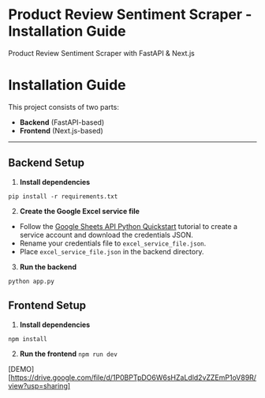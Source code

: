 # Product Review Sentiment Scraper - Installation Guide

Product Review Sentiment Scraper with FastAPI & Next.js


# Installation Guide

This project consists of two parts:
- **Backend** (FastAPI-based)
- **Frontend** (Next.js-based)

---

## Backend Setup

1. **Install dependencies**
   
```pip install -r requirements.txt ```

2. **Create the Google Excel service file**

- Follow the [Google Sheets API Python Quickstart](https://developers.google.com/sheets/api/quickstart/python) tutorial to create a service account and download the credentials JSON.
- Rename your credentials file to `excel_service_file.json`.
- Place `excel_service_file.json` in the backend directory.

3. **Run the backend**

```python app.py ```

## Frontend Setup

1. **Install dependencies**

```npm install ```

2. **Run the frontend**
```npm run dev ```

[DEMO][https://drive.google.com/file/d/1P0BPTpDO6W6sHZaLdld2vZZEmP1oV89R/view?usp=sharing]
